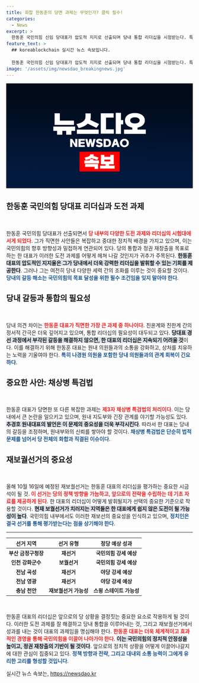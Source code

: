 ```yaml
---
title: 화합 한동훈의 당면 과제는 무엇인가? 클릭 필수!
categories:
  - News
excerpt: >
  한동훈 국민의힘 신임 당대표가 압도적 지지로 선출되며 당내 통합 리더십을 시험받는다. 특히 채상병 특검법과 패스트트랙 공소 취소 문제로 인한 갈등 해소가 급선무. 10·16 재보선이 그의 리더십 성과를 결정짓는 중요한 기점이 될 전망이다.
feature_text: >
  ## koreablockchain 실시간 뉴스 속보입니다.

  한동훈 국민의힘 신임 당대표가 압도적 지지로 선출되며 당내 통합 리더십을 시험받는다. 특히 채상병 특검법과 패스트트랙 공소 취소 문제로 인한 갈등 해소가 급선무. 10·16 재보선이 그의 리더십 성과를 결정짓는 중요한 기점이 될 전망이다.
image: '/assets/img/newsdao_breakingnews.jpg'
---
```


<p><img src="/assets/img/newsdao_breakingnews.jpg" alt="koreablockchain 속보" /></p>

<h2 data-ke-size="size26">한동훈 국민의힘 당대표 리더십과 도전 과제</h2>

<p data-ke-size="size16">&nbsp;</p>

<p>한동훈 국민의힘 당대표가 선출되면서 <b><span style="color: #ee2323;">당 내부의 다양한 도전 과제와 리더십의 시험대에 서게 되었다</span></b>. 그가 직면한 사안들은 복잡하고 중대한 정치적 배경을 가지고 있으며, 이는 국민의힘의 향후 방향성과 밀접하게 연관되어 있다. 당의 통합과 정권 재창출을 목표로 하는 한 대표가 이러한 도전 과제를 어떻게 헤쳐 나갈 것인지가 귀추가 주목된다. <b><span style="background-color: #21538527;">한동훈 대표의 압도적인 지지율은 그가 당내에서 더욱 강력한 리더십을 발휘할 수 있는 기회를 제공한다</span></b>. 그러나 그는 여전히 당내 다양한 세력 간의 조화를 이루는 것이 중요할 것이다. <b><span style="color: #1a5490;">당내의 갈등 해소는 국민의힘의 목표 달성을 위한 필수 조건임을 잊지 말아야 한다</span></b>.</p>

<h2 data-ke-size="size26">당내 갈등과 통합의 필요성</h2>

<p data-ke-size="size16">&nbsp;</p>

<p>당내 의견 차이는 <b><span style="color: #ee2323;">한동훈 대표가 직면한 가장 큰 과제 중 하나이다</span></b>. 친윤계와 친한계 간의 정서적 간극은 더욱 깊어지고 있으며, 통합 리더십의 필요성이 대두되고 있다. <b><span style="background-color: #21538527;">당대표 경선 과정에서 부각된 갈등을 해결하지 않으면, 한 대표의 리더십은 지속되기 어려울 것</span></b>이다. 이를 해결하기 위해 한동훈 대표는 원내 의원들과의 소통을 강화하고, 상처를 치유하는 노력을 기울여야 한다. <b><span style="color: #1a5490;">특히 나경원 의원을 포함한 당내 의원들과의 관계 회복이 긴요하다</span></b>.</p>

<h2 data-ke-size="size26">중요한 사안: 채상병 특검법</h2>

<p data-ke-size="size16">&nbsp;</p>

<p>한동훈 대표가 당면한 또 다른 복잡한 과제는 <b><span style="color: #ee2323;">제3자 채상병 특검법의 처리이다</span></b>. 이는 당내에서 큰 논란을 일으키고 있으며, 원내 지도부와 긴장 관계를 야기할 가능성도 있다. <b><span style="background-color: #21538527;">추경호 원내대표의 발언은 이 문제의 중요성을 더욱 부각시킨다</span></b>. 따라서 한 대표는 당내의 갈등을 조정하며, 원내부와의 신뢰를 쌓아야 할 것이다. <b><span style="color: #1a5490;">채상병 특검법은 단순히 법적 문제를 넘어서 당 전체의 화합과 직결된 이슈이다</span></b>.</p>

<h2 data-ke-size="size26">재보궐선거의 중요성</h2>

<p data-ke-size="size16">&nbsp;</p>

<p>올해 10월 16일에 예정된 재보궐선거는 한동훈 대표의 리더십을 평가하는 중요한 시금석이 될 것<b><span style="color: #ee2323;">. 이 선거는 당의 정책 방향을 가늠하고, 앞으로의 전략을 수립하는 데 기초 자료를 제공하게 된다</span></b>. 한 대표의 리더십이 어떻게 발휘될지가 선택의 중요한 기준으로 작용할 것이다. <b><span style="background-color: #21538527;">현재 보궐선거가 치러지는 지역들은 한 대표에게 쉽지 않은 도전이 될 가능성이 높다</span></b>. 국민의힘 내부에서도 이러한 재보선의 중요성을 인식하고 있으며, <b><span style="color: #1a5490;">정치인은 결국 선거를 통해 평가받는다는 점을 상기해야 한다</span></b>.</p>

<hr>

<table style="width: 100%;">
    <thead>
        <tr>
            <th style="text-align: center; height: 17px;"><b>선거 지역</b></th>
            <th style="text-align: center; height: 17px;"><b>선거 유형</b></th>
            <th style="text-align: center; height: 17px;"><b>정당 예상 성과</b></th>
        </tr>
    </thead>
    <tbody>
        <tr>
            <td style="text-align: center; height: 17px;"><b>부산 금정구청장</b></td>
            <td style="text-align: center; height: 17px;"><b>재선거</b></td>
            <td style="text-align: center; height: 17px;"><b>국민의힘 강세 예상</b></td>
        </tr>
        <tr>
            <td style="text-align: center; height: 17px;"><b>인천 강화군수</b></td>
            <td style="text-align: center; height: 17px;"><b>보궐선거</b></td>
            <td style="text-align: center; height: 17px;"><b>국민의힘 강세 예상</b></td>
        </tr>
        <tr>
            <td style="text-align: center; height: 17px;"><b>전남 곡성</b></td>
            <td style="text-align: center; height: 17px;"><b>재선거</b></td>
            <td style="text-align: center; height: 17px;"><b>야당 강세 예상</b></td>
        </tr>
        <tr>
            <td style="text-align: center; height: 17px;"><b>전남 영광</b></td>
            <td style="text-align: center; height: 17px;"><b>재선거</b></td>
            <td style="text-align: center; height: 17px;"><b>야당 강세 예상</b></td>
        </tr>
        <tr>
            <td style="text-align: center; height: 17px;"><b>충남 천안</b></td>
            <td style="text-align: center; height: 17px;"><b>재보궐선거 가능성</b></td>
            <td style="text-align: center; height: 17px;"><b>스윙 스테이트 가능성</b></td>
        </tr>
    </tbody>
</table>

<p data-ke-size="size16">&nbsp;</p>

<p>한동훈 대표의 리더십은 앞으로의 당 상황을 결정짓는 중요한 요소로 작용하게 될 것이다. 이러한 도전 과제를 잘 해결하고 당내 통합을 이루어내는 것, 그리고 재보궐선거에서 성과를 내는 것이 대표의 과제임을 명심해야 한다. <b><span style="color: #ee2323;">한동훈 대표는 더욱 체계적이고 효과적인 경영을 통해 국민의힘을 이끌어 나아가야 한다</span></b>. <b><span style="background-color: #21538527;">이는 국민의힘의 정치적 안정성을 높이고, 정권 재창출의 기반이 될 것이다</span></b>. 앞으로의 정치적 상황을 어떻게 이끌어나갈지에 대한 관심이 집중되고 있다. <b><span style="color: #1a5490;">정책 방향과 전략, 그리고 대내외 소통 능력이 그에게 유리한 고리를 형성할 것입니다</span></b>.</p>
실시간 뉴스 속보는, <a href="https://newsdao.kr" rel="dofollow">https://newsdao.kr</a>


